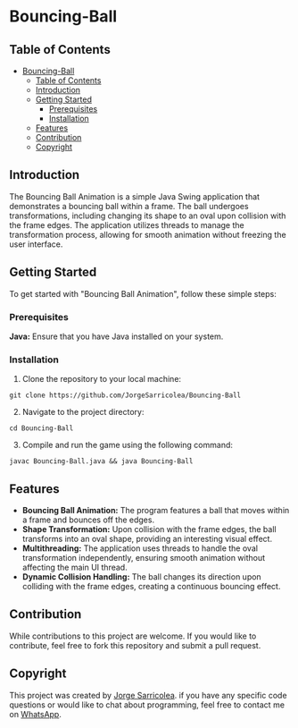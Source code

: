 # Bouncing-Ball

## Table of Contents

- [Bouncing-Ball](#bouncing-ball)
  - [Table of Contents](#table-of-contents)
  - [Introduction](#introduction)
  - [Getting Started](#getting-started)
    - [Prerequisites](#prerequisites)
    - [Installation](#installation)
  - [Features](#features)
  - [Contribution](#contribution)
  - [Copyright](#copyright)

## Introduction

The Bouncing Ball Animation is a simple Java Swing application that demonstrates a bouncing ball within a frame. The ball undergoes transformations, including changing its shape to an oval upon collision with the frame edges. The application utilizes threads to manage the transformation process, allowing for smooth animation without freezing the user interface.

## Getting Started

To get started with "Bouncing Ball Animation", follow these simple steps:

### Prerequisites

**Java:** Ensure that you have Java installed on your system.

### Installation

1. Clone the repository to your local machine:
```
git clone https://github.com/JorgeSarricolea/Bouncing-Ball
```

2. Navigate to the project directory:
```
cd Bouncing-Ball
```
3. Compile and run the game using the following command:
```
javac Bouncing-Ball.java && java Bouncing-Ball
```

## Features

- **Bouncing Ball Animation:** The program features a ball that moves within a frame and bounces off the edges.
- **Shape Transformation:** Upon collision with the frame edges, the ball transforms into an oval shape, providing an interesting visual effect.
- **Multithreading:** The application uses threads to handle the oval transformation independently, ensuring smooth animation without affecting the main UI thread.
- **Dynamic Collision Handling:** The ball changes its direction upon colliding with the frame edges, creating a continuous bouncing effect.

## Contribution

While contributions to this project are welcome. If you would like to contribute, feel free to fork this repository and submit a pull request.

## Copyright

This project was created by [Jorge Sarricolea](https://jorgesarricolea.com). if you have any specific code questions or would like to chat about programming, feel free to contact me on [WhatsApp](https://wa.me/529381095593).
